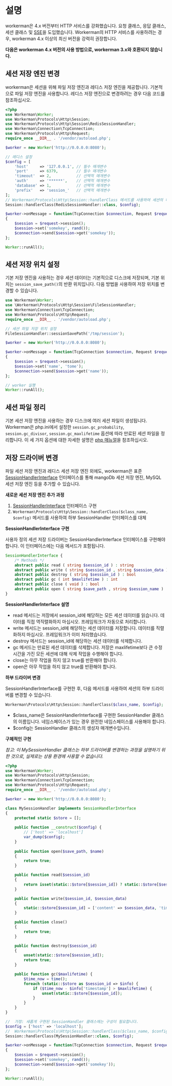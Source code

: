 # 설명
workerman은 4.x 버전부터 HTTP 서비스를 강화했습니다. 요청 클래스, 응답 클래스, 세션 클래스 및 [SSE](SSE.md)을 도입했습니다. Workerman의 HTTP 서비스를 사용하려는 경우, workerman 4.x 이상의 최신 버전을 강력히 권장합니다.

**다음은 workerman 4.x 버전의 사용 방법으로, workerman 3.x와 호환되지 않습니다.**

## 세션 저장 엔진 변경
workerman은 세션을 위해 파일 저장 엔진과 레디스 저장 엔진을 제공합니다. 기본적으로 파일 저장 엔진을 사용합니다. 레디스 저장 엔진으로 변경하려는 경우 다음 코드를 참조하십시오.
```php
<?php
use Workerman\Worker;
use Workerman\Protocols\Http\Session;
use Workerman\Protocols\Http\Session\RedisSessionHandler;
use Workerman\Connection\TcpConnection;
use Workerman\Protocols\Http\Request;
require_once __DIR__ . '/vendor/autoload.php';

$worker = new Worker('http://0.0.0.0:8080');

// 레디스 설정
$config = [
    'host'     => '127.0.0.1', // 필수 매개변수
    'port'     => 6379,        // 필수 매개변수
    'timeout'  => 2,           // 선택적 매개변수
    'auth'     => '******',    // 선택적 매개변수
    'database' => 1,           // 선택적 매개변수
    'prefix'   => 'session_'   // 선택적 매개변수
];
// Workerman\Protocols\Http\Session::handlerClass 메서드를 사용하여 세션의 하부 드라이브 클래스 변경
Session::handlerClass(RedisSessionHandler::class, $config);

$worker->onMessage = function(TcpConnection $connection, Request $request)
{
    $session = $request->session();
    $session->set('somekey', rand());
    $connection->send($session->get('somekey'));
};

Worker::runAll();
```


## 세션 저장 위치 설정
기본 저장 엔진을 사용하는 경우 세션 데이터는 기본적으로 디스크에 저장되며, 기본 위치는 `session_save_path()`의 반환 위치입니다.
다음 방법을 사용하여 저장 위치를 변경할 수 있습니다.
```php
use Workerman\Worker;
use \Workerman\Protocols\Http\Session\FileSessionHandler;
use Workerman\Connection\TcpConnection;
use Workerman\Protocols\Http\Request;
require_once __DIR__ . '/vendor/autoload.php';

// 세션 파일 저장 위치 설정
FileSessionHandler::sessionSavePath('/tmp/session');

$worker = new Worker('http://0.0.0.0:8080');

$worker->onMessage = function(TcpConnection $connection, Request $request)
{
    $session = $request->session();
    $session->set('name', 'tome');
    $connection->send($session->get('name'));
};

// worker 실행
Worker::runAll();
```


## 세션 파일 정리
기본 세션 저장 엔진을 사용하는 경우 디스크에 여러 세션 파일이 생성됩니다. Workerman은 php.ini에서 설정한 `session.gc_probability`, `session.gc_divisor`, `session.gc_maxlifetime` 옵션에 따라 만료된 세션 파일을 정리합니다. 이 세 가지 옵션에 대한 자세한 설명은 [php 매뉴얼](https://www.php.net/manual/zh/session.configuration.php#ini.session.gc-probability)을 참조하십시오.

## 저장 드라이버 변경
파일 세션 저장 엔진과 레디스 세션 저장 엔진 외에도, workerman은 표준 [SessionHandlerInterface](https://www.php.net/manual/zh/class.sessionhandlerinterface.php) 인터페이스를 통해 mangoDb 세션 저장 엔진, MySQL 세션 저장 엔진 등을 추가할 수 있습니다.

**새로운 세션 저장 엔진 추가 과정**
  1. [SessionHandlerInterface](https://www.php.net/manual/zh/class.sessionhandlerinterface.php) 인터페이스 구현
  2. `Workerman\Protocols\Http\Session::handlerClass($class_name, $config)` 메서드를 사용하여 하부 SessionHandler 인터페이스를 대체

**SessionHandlerInterface 구현**

사용자 정의 세션 저장 드라이버는 SessionHandlerInterface 인터페이스를 구현해야 합니다. 이 인터페이스에는 다음 메서드가 포함됩니다.
```php
SessionHandlerInterface {
    /* Methods */
    abstract public read ( string $session_id ) : string
    abstract public write ( string $session_id , string $session_data ) : bool
    abstract public destroy ( string $session_id ) : bool
    abstract public gc ( int $maxlifetime ) : int
    abstract public close ( void ) : bool
    abstract public open ( string $save_path , string $session_name ) : bool
}
```
**SessionHandlerInterface 설명**
 - read 메서드는 저장에서 session_id에 해당하는 모든 세션 데이터를 읽습니다. 데이터를 직접 역직렬화하지 마십시오. 프레임워크가 자동으로 처리합니다.
 - write 메서드는 session_id에 해당하는 세션 데이터를 저장합니다. 데이터를 직렬화하지 마십시오. 프레임워크가 이미 처리했습니다.
 - destroy 메서드는 session_id에 해당하는 세션 데이터를 삭제합니다.
 - gc 메서드는 만료된 세션 데이터를 삭제합니다. 저장은 maxlifetime보다 큰 수정 시간을 가진 모든 세션에 대해 삭제 작업을 수행해야 합니다.
 - close는 아무 작업을 하지 않고 true를 반환해야 합니다.
 - open은 아무 작업을 하지 않고 true를 반환해야 합니다.

**하부 드라이버 변경**

SessionHandlerInterface를 구현한 후, 다음 메서드를 사용하여 세션의 하부 드라이버를 변경할 수 있습니다.
```php
Workerman\Protocols\Http\Session::handlerClass($class_name, $config);
```
 - $class_name은 SessionHandlerInterface를 구현한 SessionHandler 클래스의 이름입니다. 네임스페이스가 있는 경우 완전한 네임스페이스를 사용해야 합니다.
 - $config는 SessionHandler 클래스의 생성자 매개변수입니다.

**구체적인 구현**

*참고: 이 MySessionHandler 클래스는 하부 드라이버를 변경하는 과정을 설명하기 위한 것으로, 실제로는 상용 환경에 사용할 수 없습니다.*
```php
<?php
use Workerman\Worker;
use Workerman\Protocols\Http\Session;
use Workerman\Connection\TcpConnection;
use Workerman\Protocols\Http\Request;
require_once __DIR__ . '/vendor/autoload.php';

$worker = new Worker('http://0.0.0.0:8080');

class MySessionHandler implements SessionHandlerInterface
{
    protected static $store = [];
    
    public function __construct($config) {
        // ['host' => 'localhost']
        var_dump($config);
    }
   
    public function open($save_path, $name)
    {
        return true;
    }

    public function read($session_id)
    {
        return isset(static::$store[$session_id]) ? static::$store[$session_id]['content'] : '';
    }

    public function write($session_id, $session_data)
    {
        static::$store[$session_id] = ['content' => $session_data, 'timestamp' => time()];
    }

    public function close()
    {
        return true;
    }

    public function destroy($session_id)
    {
        unset(static::$store[$session_id]);
        return true;
    }

    public function gc($maxlifetime) {
        $time_now = time();
        foreach (static::$store as $session_id => $info) {
            if ($time_now - $info['timestamp'] > $maxlifetime) {
                unset(static::$store[$session_id]);
            }
        }
    }
}

//  가정: 새롭게 구현된 SessionHandler 클래스에는 구성이 필요합니다.
$config = ['host' => 'localhost'];
//  Workerman\Protocols\Http\Session::handlerClass($class_name, $config) 메서드를 사용하여 세션의 하부 드라이버 클래스를 변경합니다.
Session::handlerClass(MySessionHandler::class, $config);

$worker->onMessage = function(TcpConnection $connection, Request $request)
{
    $session = $request->session();
    $session->set('somekey', rand());
    $connection->send($session->get('somekey'));
};

Worker::runAll();
```
